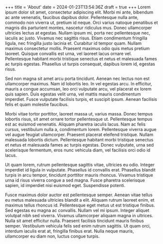 +++
title = 'About'
date = 2024-01-23T13:54:36Z
draft = true
+++
Lorem ipsum dolor sit amet, consectetur adipiscing elit. Morbi mi ante, bibendum ac ante venenatis, faucibus dapibus dolor. Pellentesque nulla ante, commodo non viverra ut, pretium id neque. Orci varius natoque penatibus et magnis dis parturient montes, nascetur ridiculus mus. Donec ullamcorper ultricies lectus at egestas. Nullam ipsum mi, porta nec pellentesque nec, iaculis ac justo. Vivamus nec sagittis risus. Etiam condimentum fringilla ligula, nec fringilla justo lacinia et. Curabitur id tempor quam. Nullam maximus consectetur mollis. Praesent maximus odio quis metus pretium laoreet. Quisque convallis est urna, vel laoreet lacus ornare vel. Pellentesque habitant morbi tristique senectus et netus et malesuada fames ac turpis egestas. Phasellus ut turpis consequat, dapibus lorem id, egestas risus.

Sed non magna sit amet arcu porta tincidunt. Aenean nec lectus non est ullamcorper maximus. Nam id lobortis leo. In vel egestas arcu. In efficitur, mauris a congue accumsan, leo orci vulputate arcu, vel placerat ex lorem quis sapien. Duis egestas velit urna, vel mattis mauris condimentum imperdiet. Fusce vulputate facilisis turpis, et suscipit ipsum. Aenean facilisis felis et quam molestie faucibus.

Morbi vitae tortor porttitor, laoreet massa ut, varius massa. Donec tempus lobortis risus, sit amet ornare tortor pellentesque ut. Pellentesque tempus est ac euismod venenatis. Aliquam pharetra iaculis lacus. Nam ac felis cursus, vestibulum nulla a, condimentum lorem. Pellentesque viverra augue vel augue feugiat ullamcorper. Praesent placerat eleifend tristique. Nullam malesuada lobortis dictum. Pellentesque habitant morbi tristique senectus et netus et malesuada fames ac turpis egestas. Donec vulputate, urna sed scelerisque fermentum, eros nunc vehicula diam, vel facilisis orci odio id lacus.

Ut quam lorem, rutrum pellentesque sagittis vitae, ultricies eu odio. Integer imperdiet id ligula in vulputate. Phasellus id convallis erat. Phasellus blandit turpis in arcu tempor, tincidunt porttitor mauris rhoncus. Vivamus tristique urna id risus viverra congue a sed magna. Fusce pharetra scelerisque sapien, id imperdiet nisi euismod eget. Suspendisse potenti.

Fusce maximus dolor auctor est pellentesque semper. Aenean vitae tellus eu metus malesuada ultricies blandit a elit. Aliquam rutrum laoreet enim, et maximus tellus rhoncus id. Pellentesque eget metus ut est tristique finibus. Sed egestas eu magna ac convallis. Nullam vel mi ipsum. Integer aliquet volutpat nibh sed viverra. Vivamus ullamcorper aliquam magna in ultrices. Nulla sit amet efficitur nulla. Praesent facilisis tincidunt mauris finibus semper. Vestibulum vehicula felis sed enim rutrum sagittis. Ut quam orci, interdum iaculis erat at, fringilla finibus erat. Nulla neque mauris, ullamcorper eu diam non, luctus congue turpis.
